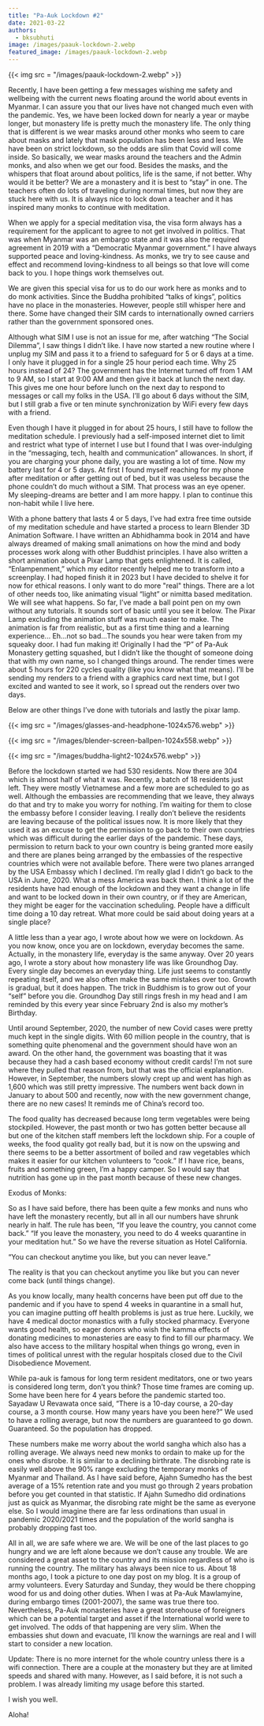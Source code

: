```yaml
---
title: "Pa-Auk Lockdown #2"
date: 2021-03-22
authors: 
  - bksubhuti
image: /images/paauk-lockdown-2.webp
featured_image: /images/paauk-lockdown-2.webp
---
```


{{< img src = "/images/paauk-lockdown-2.webp" >}}

Recently, I have been getting a few messages wishing me safety and wellbeing with the current news floating around the world about events in Myanmar. I can assure you that our lives have not changed much even with the pandemic. Yes, we have been locked down for nearly a year or maybe longer, but monastery life is pretty much the monastery life. The only thing that is different is we wear masks around other monks who seem to care about masks and lately that mask population has been less and less. We have been on strict lockdown, so the odds are slim that Covid will come inside. So basically, we wear masks around the teachers and the Admin monks, and also when we get our food. Besides the masks, and the whispers that float around about politics, life is the same, if not better. Why would it be better? We are a monastery and it is best to “stay” in one. The teachers often do lots of traveling during normal times, but now they are stuck here with us. It is always nice to lock down a teacher and it has inspired many monks to continue with meditation.

When we apply for a special meditation visa, the visa form always has a requirement for the applicant to agree to not get involved in politics. That was when Myanmar was an embargo state and it was also the required agreement in 2019 with a “Democratic Myanmar government.” I have always supported peace and loving-kindness. As monks, we try to see cause and effect and recommend loving-kindness to all beings so that love will come back to you. I hope things work themselves out.

We are given this special visa for us to do our work here as monks and to do monk activities. Since the Buddha prohibited “talks of kings”, politics have no place in the monasteries. However, people still whisper here and there. Some have changed their SIM cards to internationally owned carriers rather than the government sponsored ones.

Although what SIM I use is not an issue for me, after watching “The Social Dilemma”, I saw things I didn’t like. I have now started a new routine where I unplug my SIM and pass it to a friend to safeguard for 5 or 6 days at a time. I only have it plugged in for a single 25 hour period each time. Why 25 hours instead of 24? The government has the Internet turned off from 1 AM to 9 AM, so I start at 9:00 AM and then give it back at lunch the next day. This gives me one hour before lunch on the next day to respond to messages or call my folks in the USA. I’ll go about 6 days without the SIM, but I still grab a five or ten minute synchronization by WiFi every few days with a friend.

Even though I have it plugged in for about 25 hours, I still have to follow the meditation schedule. I previously had a self-imposed internet diet to limit and restrict what type of internet I use but I found that I was over-indulging in the “messaging, tech, health and communication” allowances. In short, if you are charging your phone daily, you are wasting a lot of time. Now my battery last for 4 or 5 days. At first I found myself reaching for my phone after meditation or after getting out of bed, but it was useless because the phone couldn’t do much without a SIM. That process was an eye opener. My sleeping-dreams are better and I am more happy. I plan to continue this non-habit while I live here.

With a phone battery that lasts 4 or 5 days, I’ve had extra free time outside of my meditation schedule and have started a process to learn Blender 3D Animation Software. I have written an Abhidhamma book in 2014 and have always dreamed of making small animations on how the mind and body processes work along with other Buddhist principles. I have also written a short animation about a Pixar Lamp that gets enlightened. It is called, “Enlampenment,” which my editor recently helped me to transform into a screenplay. I had hoped finish it in 2023 but I have decided to shelve it for now for ethical reasons. I only want to do more "real" things. There are a lot of other needs too, like animating visual “light” or nimitta based meditation. We will see what happens. So far, I’ve made a ball point pen on my own without any tutorials. It sounds sort of basic until you see it below. The Pixar Lamp excluding the animation stuff was much easier to make. The animation is far from realistic, but as a first time thing and a learning experience... Eh...not so bad...The sounds you hear were taken from my squeaky door. I had fun making it! Originally I had the “P” of Pa-Auk Monastery getting squashed, but I didn’t like the thought of someone doing that with my own name, so I changed things around. The render times were about 5 hours for 220 cycles quality (like you know what that means). I’ll be sending my renders to a friend with a graphics card next time, but I got excited and wanted to see it work, so I spread out the renders over two days.

Below are other things I’ve done with tutorials and lastly the pixar lamp.

{{< img src = "/images/glasses-and-headphone-1024x576.webp" >}}

{{< img src = "/images/blender-screen-ballpen-1024x558.webp" >}}

{{< img src = "/images/buddha-light2-1024x576.webp" >}}

Before the lockdown started we had 530 residents. Now there are 304 which is almost half of what it was. Recently, a batch of 18 residents just left. They were mostly Vietnamese and a few more are scheduled to go as well. Although the embassies are recommending that we leave, they always do that and try to make you worry for nothing. I’m waiting for them to close the embassy before I consider leaving. I really don’t believe the residents are leaving because of the political issues now. It is more likely that they used it as an excuse to get the permission to go back to their own countries which was difficult during the earlier days of the pandemic. These days, permission to return back to your own country is being granted more easily and there are planes being arranged by the embassies of the respective countries which were not available before. There were two planes arranged by the USA Embassy which I declined. I’m really glad I didn’t go back to the USA in June, 2020. What a mess America was back then. I think a lot of the residents have had enough of the lockdown and they want a change in life and want to be locked down in their own country, or if they are American, they might be eager for the vaccination scheduling. People have a difficult time doing a 10 day retreat. What more could be said about doing years at a single place?

A little less than a year ago, I wrote about how we were on lockdown. As you now know, once you are on lockdown, everyday becomes the same. Actually, in the monastery life, everyday is the same anyway. Over 20 years ago, I wrote a story about how monastery life was like Groundhog Day. Every single day becomes an everyday thing. Life just seems to constantly repeating itself, and we also often make the same mistakes over too. Growth is gradual, but it does happen. The trick in Buddhism is to grow out of your “self” before you die. Groundhog Day still rings fresh in my head and I am reminded by this every year since February 2nd is also my mother’s Birthday.

Until around September, 2020, the number of new Covid cases were pretty much kept in the single digits. With 60 million people in the country, that is something quite phenomenal and the government should have won an award. On the other hand, the government was boasting that it was because they had a cash based economy without credit cards! I’m not sure where they pulled that reason from, but that was the official explanation. However, in September, the numbers slowly crept up and went has high as 1,600 which was still pretty impressive. The numbers went back down in January to about 500 and recently, now with the new government change, there are no new cases! It reminds me of China’s record too.

The food quality has decreased because long term vegetables were being stockpiled. However, the past month or two has gotten better because all but one of the kitchen staff members left the lockdown ship. For a couple of weeks, the food quality got really bad, but it is now on the upswing and there seems to be a better assortment of boiled and raw vegetables which makes it easier for our kitchen volunteers to “cook.” If I have rice, beans, fruits and something green, I’m a happy camper. So I would say that nutrition has gone up in the past month because of these new changes.

Exodus of Monks:

So as I have said before, there has been quite a few monks and nuns who have left the monastery recently, but all in all our numbers have shrunk nearly in half. The rule has been, “If you leave the country, you cannot come back.” “If you leave the monastery, you need to do 4 weeks quarantine in your meditation hut.” So we have the reverse situation as Hotel California.

“You can checkout anytime you like, but you can never leave.”

The reality is that you can checkout anytime you like but you can never come back (until things change).

As you know locally, many health concerns have been put off due to the pandemic and if you have to spend 4 weeks in quarantine in a small hut, you can imagine putting off health problems is just as true here. Luckily, we have 4 medical doctor monastics with a fully stocked pharmacy. Everyone wants good health, so eager donors who wish the kamma effects of donating medicines to monasteries are easy to find to fill our pharmacy. We also have access to the military hospital when things go wrong, even in times of political unrest with the regular hospitals closed due to the Civil Disobedience Movement.

While pa-auk is famous for long term resident meditators, one or two years is considered long term, don’t you think? Those time frames are coming up. Some have been here for 4 years before the pandemic started too. Sayadaw U Revawata once said, “There is a 10-day course, a 20-day course, a 3 month course. How many years have you been here?” We used to have a rolling average, but now the numbers are guaranteed to go down. Guaranteed. So the population has dropped.

These numbers make me worry about the world sangha which also has a rolling average. We always need new monks to ordain to make up for the ones who disrobe. It is similar to a declining birthrate. The disrobing rate is easily well above the 90% range excluding the temporary monks of Myanmar and Thailand. As I have said before, Ajahn Sumedho has the best average of a 15% retention rate and you must go through 2 years probation before you get counted in that statistic. If Ajahn Sumedho did ordinations just as quick as Myanmar, the disrobing rate might be the same as everyone else. So I would imagine there are far less ordinations than usual in pandemic 2020/2021 times and the population of the world sangha is probably dropping fast too.

All in all, we are safe where we are. We will be one of the last places to go hungry and we are left alone because we don’t cause any trouble. We are considered a great asset to the country and its mission regardless of who is running the country. The military has always been nice to us. About 18 months ago, I took a picture to one day post on my blog. It is a group of army volunteers. Every Saturday and Sunday, they would be there chopping wood for us and doing other duties. When I was at Pa-Auk Mawlamyine, during embargo times (2001-2007), the same was true there too. Nevertheless, Pa-Auk monasteries have a great storehouse of foreigners which can be a potential target and asset if the International world were to get involved. The odds of that happening are very slim. When the embassies shut down and evacuate, I’ll know the warnings are real and I will start to consider a new location.

Update: There is no more internet for the whole country unless there is a wifi connection. There are a couple at the monastery but they are at limited speeds and shared with many. However, as I said before, it is not such a problem. I was already limiting my usage before this started.

I wish you well.

Aloha!
